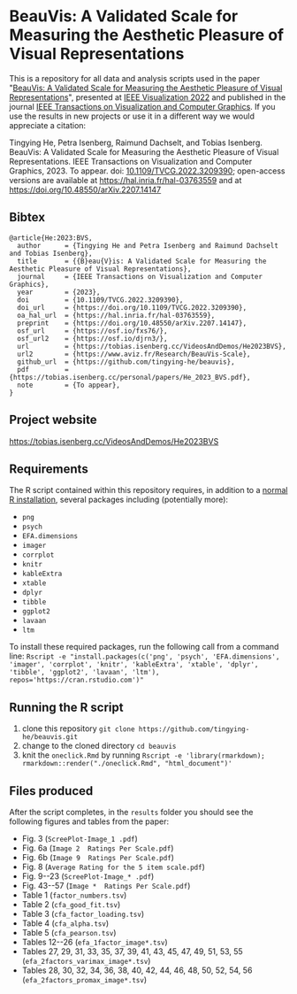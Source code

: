 # BeauVis: A Validated Scale for Measuring the Aesthetic Pleasure of Visual Representations

This is a repository for all data and analysis scripts used in the paper "[BeauVis: A Validated Scale for Measuring the Aesthetic Pleasure of Visual Representations](https://doi.org/10.1109/TVCG.2022.3209390)", presented at [IEEE Visualization 2022](http://ieeevis.org/year/2022/welcome) and published in the journal [IEEE Transactions on Visualization and Computer Graphics](https://ieeexplore.ieee.org/xpl/RecentIssue.jsp?punumber=2945). If you use the results in new projects or use it in a different way we would appreciate a citation:

Tingying He, Petra Isenberg, Raimund Dachselt, and Tobias Isenberg. BeauVis: A Validated Scale for Measuring the Aesthetic Pleasure of Visual Representations. IEEE Transactions on Visualization and Computer Graphics, 2023. To appear. doi: [10.1109/TVCG.2022.3209390](https://doi.org/10.1109/TVCG.2022.3209390); open-access versions are available at https://hal.inria.fr/hal-03763559 and at https://doi.org/10.48550/arXiv.2207.14147

## Bibtex
```
@article{He:2023:BVS,
  author      = {Tingying He and Petra Isenberg and Raimund Dachselt and Tobias Isenberg},
  title       = {{B}eau{V}is: A Validated Scale for Measuring the Aesthetic Pleasure of Visual Representations},
  journal     = {IEEE Transactions on Visualization and Computer Graphics},
  year        = {2023},
  doi         = {10.1109/TVCG.2022.3209390},
  doi_url     = {https://doi.org/10.1109/TVCG.2022.3209390},
  oa_hal_url  = {https://hal.inria.fr/hal-03763559},
  preprint    = {https://doi.org/10.48550/arXiv.2207.14147},
  osf_url     = {https://osf.io/fxs76/},
  osf_url2    = {https://osf.io/djrn3/},
  url         = {https://tobias.isenberg.cc/VideosAndDemos/He2023BVS},
  url2        = {https://www.aviz.fr/Research/BeauVis-Scale},
  github_url  = {https://github.com/tingying-he/beauvis},
  pdf         = {https://tobias.isenberg.cc/personal/papers/He_2023_BVS.pdf},
  note        = {To appear},
}
```

## Project website
https://tobias.isenberg.cc/VideosAndDemos/He2023BVS

## Requirements
The R script contained within this repository requires, in addition to a [normal R installation](https://cran.r-project.org/), several packages including (potentially more):
* ``png``
* ``psych``
* ``EFA.dimensions``
* ``imager``
* ``corrplot``
* ``knitr``
* ``kableExtra``
* ``xtable``
* ``dplyr``
* ``tibble``
* ``ggplot2``
* ``lavaan``
* ``ltm``

To install these required packages, run the following call from a command line:
``Rscript -e "install.packages(c('png', 'psych', 'EFA.dimensions', 'imager', 'corrplot', 'knitr', 'kableExtra', 'xtable', 'dplyr', 'tibble', 'ggplot2', 'lavaan', 'ltm'), repos='https://cran.rstudio.com')"``

## Running the R script
1. clone this repository ``git clone https://github.com/tingying-he/beauvis.git``
2. change to the cloned directory ``cd beauvis``
3. knit the ``oneclick.Rmd`` by running `` Rscript -e 'library(rmarkdown); rmarkdown::render("./oneclick.Rmd", "html_document")' ``

## Files produced
After the script completes, in the ``results`` folder you should see the following figures and tables from the paper:
* Fig. 3 (``ScreePlot-Image_1 .pdf``)
* Fig. 6a (``Image 2  Ratings Per Scale.pdf``)
* Fig. 6b (``Image 9  Ratings Per Scale.pdf``)
* Fig. 8 (``Average Rating for the 5 item scale.pdf``)
* Fig. 9--23 (``ScreePlot-Image_* .pdf``)
* Fig. 43--57 (``Image *  Ratings Per Scale.pdf``)
* Table 1 (``factor_numbers.tsv``)
* Table 2 (``cfa_good_fit.tsv``)
* Table 3 (``cfa_factor_loading.tsv``)
* Table 4 (``cfa_alpha.tsv``)
* Table 5 (``cfa_pearson.tsv``)
* Tables 12--26 (``efa_1factor_image*.tsv``)
* Tables 27, 29, 31, 33, 35, 37, 39, 41, 43, 45, 47, 49, 51, 53, 55 (``efa_2factors_varimax_image*.tsv``)
* Tables 28, 30, 32, 34, 36, 38, 40, 42, 44, 46, 48, 50, 52, 54, 56 (``efa_2factors_promax_image*.tsv``)
